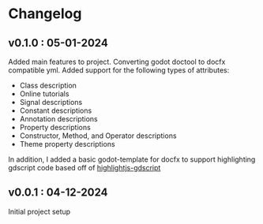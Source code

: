 # Changelog

## v0.1.0 : 05-01-2024

Added main features to project. Converting godot doctool to docfx compatible
yml. Added support for the following types of attributes:

* Class description
* Online tutorials
* Signal descriptions
* Constant descriptions
* Annotation descriptions
* Property descriptions
* Constructor, Method, and Operator descriptions
* Theme property descriptions

In addition, I added a basic godot-template for docfx to support highlighting
gdscript code based off of [highlightjs-gdscript](https://github.com/highlightjs/highlightjs-gdscript)

## v0.0.1 : 04-12-2024

Initial project setup
